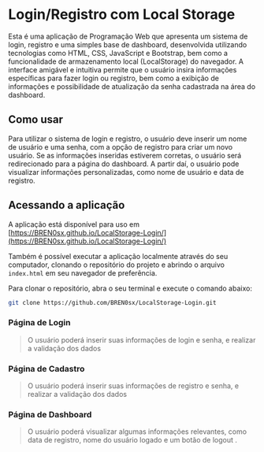# Login/Registro com Local Storage

Esta é uma aplicação de Programação Web que apresenta um sistema de login, registro e uma simples base de dashboard, desenvolvida utilizando tecnologias como HTML, CSS, JavaScript e Bootstrap, bem como a funcionalidade de armazenamento local (LocalStorage) do navegador. A interface amigável e intuitiva permite que o usuário insira informações específicas para fazer login ou registro, bem como a exibição de informações e possibilidade de atualização da senha cadastrada na área do dashboard.

## Como usar

Para utilizar o sistema de login e registro, o usuário deve inserir um nome de usuário e uma senha, com a opção de registro para criar um novo usuário. Se as informações inseridas estiverem corretas, o usuário será redirecionado para a página do dashboard. A partir daí, o usuário pode visualizar informações personalizadas, como nome de usuário e data de registro.

## Acessando a aplicação

A aplicação está disponível para uso em [https://BREN0sx.github.io/LocalStorage-Login/](https://BREN0sx.github.io/LocalStorage-Login/)

Também é possível executar a aplicação localmente através do seu computador, clonando o repositório do projeto e abrindo o arquivo `index.html` em seu navegador de preferência.

Para clonar o repositório, abra o seu terminal e execute o comando abaixo:

```sh
git clone https://github.com/BREN0sx/LocalStorage-Login.git
```

### Página de Login

> O usuário poderá inserir suas informações de login e senha, e realizar a validação dos dados

### Página de Cadastro

> O usuário poderá inserir suas informações de registro e senha, e realizar a validação dos dados

### Página de Dashboard

> O usuário poderá visualizar algumas informações relevantes, como data de registro, nome do usuário logado e um botão de logout
.
